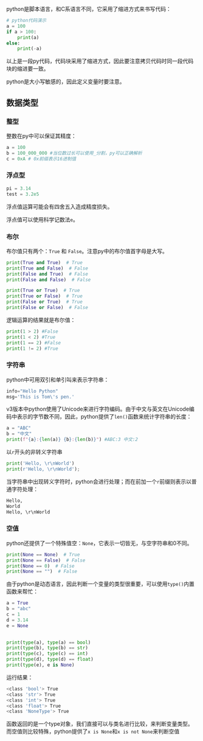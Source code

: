 
python是脚本语言，和C系语言不同，它采用了缩进方式来书写代码：

```python
# python代码演示
a = 100
if a > 100:
	print(a)
else:
	print(-a)
```

以上是一段py代码，代码块采用了缩进方式，因此要注意拷贝代码时同一段代码块的缩进要一致。

python是大小写敏感的，因此定义变量时要注意。

## 数据类型

### 整型

整数在py中可以保证其精度：
```python
a = 100
b = 100_000_000 #当位数过长可以使用_分割，py可以正确解析
c = 0xA # 0x前缀表示16进制值
```

### 浮点型

```python
pi = 3.14
test = 3.2e5
```

浮点值运算可能会有四舍五入造成精度损失。

浮点值可以使用科学记数法`e`。

### 布尔

布尔值只有两个：`True` 和 `False`。注意py中的布尔值首字母是大写。

```python
print(True and True)  # True
print(True and False)  # False
print(False and True)  # False
print(False and False)  # False

print(True or True)  # True
print(True or False)  # True
print(False or True)  # True
print(False or False)  # False
```

逻辑运算的结果就是布尔值：

```python
print(1 > 2) #False
print(1 < 2) #True
print(1 == 2) #False
print(1 != 2) #True
```

### 字符串

python中可用双引和单引叫来表示字符串：

```python
info="Hello Python"
msg='This is Tom\'s pen.'
```

v3版本中python使用了Unicode来进行字符编码。由于中文与英文在Unicode编码中表示的字节数不同，因此，python提供了`len()`函数来统计字符串的长度：

```python
a = "ABC"
b = "中文"
print(f"{a}:{len(a)} {b}:{len(b)}") #ABC:3 中文:2
```

以`r`开头的非转义字符串

```python
print('Hello, \r\nWorld')
print(r'Hello, \r\nWorld');
```

当字符串中出现转义字符时，python会进行处理；而在前加一个`r`前缀则表示以普通字符处理：

```txt
Hello,
World
Hello, \r\nWorld
```

### 空值

python还提供了一个特殊值空：`None`，它表示一切皆无，与空字符串和0不同。

```python
print(None == None)  # True
print(None == False)  # False
print(None == 0)  # False
print(None == "")  # False
```


由于python是动态语言，因此判断一个变量的类型很重要，可以使用`type()`内置函数来帮忙：

```python
a = True
b = "abc"
c = 1
d = 3.14
e = None
  

print(type(a), type(a) == bool)
print(type(b), type(b) == str)
print(type(c), type(c) == int)
print(type(d), type(d) == float)
print(type(e), e is None)
```

运行结果：
```bash
<class 'bool'> True
<class 'str'> True
<class 'int'> True
<class 'float'> True
<class 'NoneType'> True
```


函数返回的是一个type对象，我们直接可以与类名进行比较，来判断变量类型。而空值则比较特殊，python提供了`x is None`和`x is not None`来判断空值